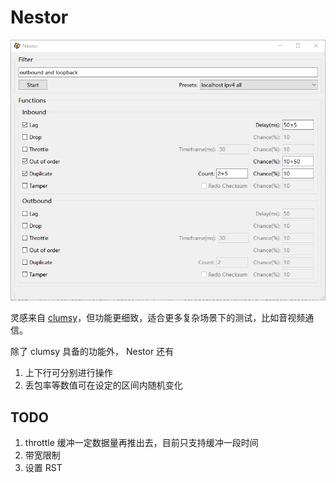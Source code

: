 # Nestor

![](https://github.com/ethsonliu/Nestor/blob/dev/overview.png)

灵感来自 [clumsy](https://github.com/jagt/clumsy)，但功能更细致，适合更多复杂场景下的测试，比如音视频通信。

除了 clumsy 具备的功能外， Nestor 还有

1. 上下行可分别进行操作
2. 丢包率等数值可在设定的区间内随机变化

## TODO

1. throttle 缓冲一定数据量再推出去，目前只支持缓冲一段时间
2. 带宽限制
3. 设置 RST
